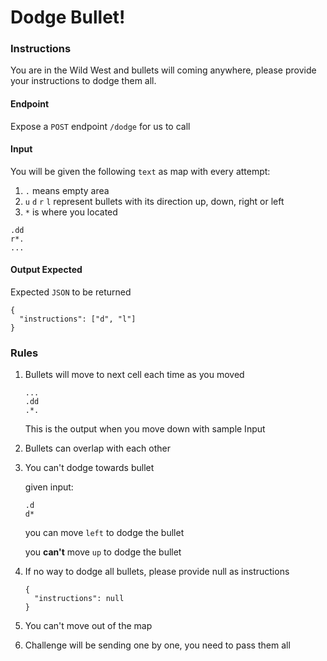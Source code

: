 # Dodge Bullet!

### Instructions

You are in the Wild West and bullets will coming anywhere, please provide your instructions to dodge them all.

#### Endpoint
Expose a `POST` endpoint `/dodge` for us to call

#### Input

You will be given the following `text` as map with every attempt:

1. `.` means empty area
1. `u` `d` `r` `l` represent bullets with its direction up, down, right or left
1. `*` is where you located

```
.dd
r*.
...
```

#### Output Expected

Expected `JSON` to be returned

```json5
{
  "instructions": ["d", "l"]
}
```

### Rules

1. Bullets will move to next cell each time as you moved

    ```
    ...
    .dd
    .*.
    ```
    This is the output when you move down with sample Input
1. Bullets can overlap with each other
1. You can't dodge towards bullet

    given input:
    ```
    .d
    d*
    ```

   you can move `left` to dodge the bullet

   you **can't** move `up` to dodge the bullet
1. If no way to dodge all bullets, please provide null as instructions
    ```json5
    {
      "instructions": null
    }
    ```
1. You can't move out of the map
1. Challenge will be sending one by one, you need to pass them all
